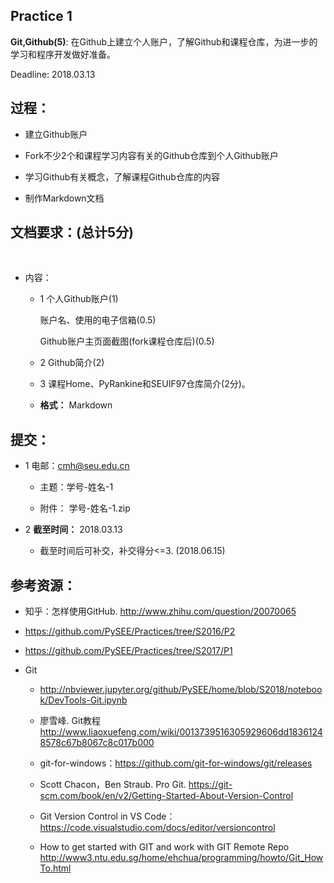## Practice 1

  **Git,Github(5)**: 在Github上建立个人账户，了解Github和课程仓库，为进一步的学习和程序开发做好准备。

   Deadline: 2018.03.13
 
## 过程： 

*   建立Github账户
   
*   Fork不少2个和课程学习内容有关的Github仓库到个人Github账户

*   学习Github有关概念，了解课程Github仓库的内容

*   制作Markdown文档

## 文档要求：(总计5分)
    
* 内容：

  * 1 个人Github账户(1)
       
       账户名、使用的电子信箱(0.5)

       Github账户主页面截图(fork课程仓库后)(0.5)

  * 2 Github简介(2)

  * 3 课程Home、PyRankine和SEUIF97仓库简介(2分)。

  * **格式：** Markdown
  
## 提交：

* 1 电邮：cmh@seu.edu.cn

  * 主题：学号-姓名-1
  
  * 附件： 学号-姓名-1.zip

* 2 **截至时间：** 2018.03.13

  * 截至时间后可补交，补交得分<=3. (2018.06.15)

## 参考资源：

* 知乎：怎样使用GitHub. http://www.zhihu.com/question/20070065

* https://github.com/PySEE/Practices/tree/S2016/P2  

* https://github.com/PySEE/Practices/tree/S2017/P1  

* Git

   * http://nbviewer.jupyter.org/github/PySEE/home/blob/S2018/notebook/DevTools-Git.ipynb

   * 廖雪峰. Git教程  http://www.liaoxuefeng.com/wiki/0013739516305929606dd18361248578c67b8067c8c017b000

   * git-for-windows：https://github.com/git-for-windows/git/releases
 
   * Scott Chacon，Ben Straub. Pro Git. https://git-scm.com/book/en/v2/Getting-Started-About-Version-Control

    * Git Version Control in VS Code：https://code.visualstudio.com/docs/editor/versioncontrol

    * How to get started with GIT and work with GIT Remote Repo http://www3.ntu.edu.sg/home/ehchua/programming/howto/Git_HowTo.html


